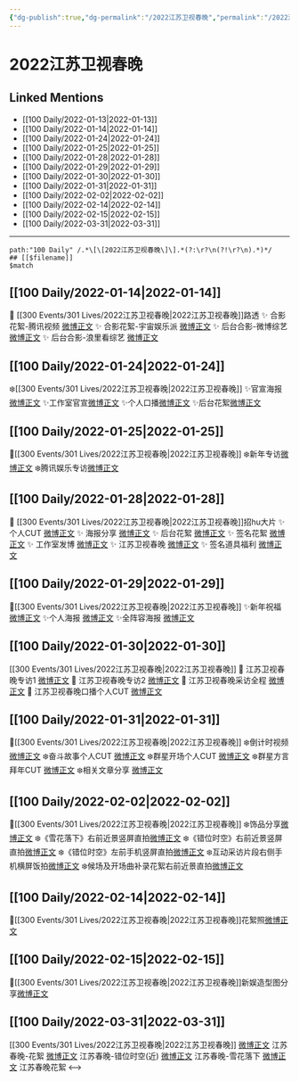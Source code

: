 ```yaml
---
{"dg-publish":true,"dg-permalink":"/2022江苏卫视春晚","permalink":"/2022江苏卫视春晚/","title":"2022江苏卫视春晚","tags":[null]}
---
```


# 2022江苏卫视春晚

## Linked Mentions
- [[100 Daily/2022-01-13\|2022-01-13]]
- [[100 Daily/2022-01-14\|2022-01-14]]
- [[100 Daily/2022-01-24\|2022-01-24]]
- [[100 Daily/2022-01-25\|2022-01-25]]
- [[100 Daily/2022-01-28\|2022-01-28]]
- [[100 Daily/2022-01-29\|2022-01-29]]
- [[100 Daily/2022-01-30\|2022-01-30]]
- [[100 Daily/2022-01-31\|2022-01-31]]
- [[100 Daily/2022-02-02\|2022-02-02]]
- [[100 Daily/2022-02-14\|2022-02-14]]
- [[100 Daily/2022-02-15\|2022-02-15]]
- [[100 Daily/2022-03-31\|2022-03-31]]


---

```expander
path:"100 Daily" /.*\[\[2022江苏卫视春晚\]\].*(?:\r?\n(?!\r?\n).*)*/
## [[$filename]]
$match
```
## [[100 Daily/2022-01-14\|2022-01-14]]
💫 [[300 Events/301 Lives/2022江苏卫视春晚\|2022江苏卫视春晚]]路透
✨ 合影花絮-腾讯视频 [微博正文](https://m.weibo.cn/6466290670/4725514142748918)
✨ 合影花絮-宇宙娱乐派 [微博正文](https://m.weibo.cn/6466290670/4725495494870673)
✨ 后台合影-微博综艺 [微博正文](https://m.weibo.cn/6466290670/4725495143600259)
✨ 后台合影-浪里看综艺 [微博正文](https://m.weibo.cn/6466290670/4725506660894424)
## [[100 Daily/2022-01-24\|2022-01-24]]
❄️[[300 Events/301 Lives/2022江苏卫视春晚\|2022江苏卫视春晚]]
✨官宣海报[微博正文](https://m.weibo.cn/6466290670/4729111865721569)
✨工作室官宣[微博正文](https://m.weibo.cn/6466290670/4729110946910386)
✨个人口播[微博正文](https://m.weibo.cn/6466290670/4729111396749679)
✨后台花絮[微博正文](https://m.weibo.cn/6466290670/4729112248453853)
## [[100 Daily/2022-01-25\|2022-01-25]]
🌟[[300 Events/301 Lives/2022江苏卫视春晚\|2022江苏卫视春晚]]
❄️新年专访[微博正文](https://m.weibo.cn/6466290670/4729472471794513)
❄️腾讯娱乐专访[微博正文](https://m.weibo.cn/6466290670/4729483313550213)
## [[100 Daily/2022-01-28\|2022-01-28]]
💫 [[300 Events/301 Lives/2022江苏卫视春晚\|2022江苏卫视春晚]]招hu大片
✨ 个人CUT [微博正文](https://m.weibo.cn/6466290670/4730577061677020)
✨ 海报分享 [微博正文](https://m.weibo.cn/6466290670/4730558003546288)
✨ 后台花絮 [微博正文](https://m.weibo.cn/6466290670/4730568879902258)
✨ 签名花絮 [微博正文](https://m.weibo.cn/6466290670/4730576818667642)
✨ 工作室发博 [微博正文](https://m.weibo.cn/6466290670/4730564119367911)
✨ 江苏卫视春晚 [微博正文](https://m.weibo.cn/6466290670/4730551229223791)
✨ 签名道具福利 [微博正文](https://m.weibo.cn/6466290670/4730579902531473)
## [[100 Daily/2022-01-29\|2022-01-29]]
🌟[[300 Events/301 Lives/2022江苏卫视春晚\|2022江苏卫视春晚]]
✨新年祝福 [微博正文](https://m.weibo.cn/6466290670/4730912010669674)
✨个人海报 [微博正文](https://m.weibo.cn/6466290670/4730912304530824)
✨全阵容海报 [微博正文](https://m.weibo.cn/6466290670/4730907858829772)
## [[100 Daily/2022-01-30\|2022-01-30]]
[[300 Events/301 Lives/2022江苏卫视春晚\|2022江苏卫视春晚]]
💫 江苏卫视春晚专访1 [微博正文](https://m.weibo.cn/6466290670/4731358700115095)
💫 江苏卫视春晚专访2 [微博正文](https://m.weibo.cn/6466290670/4731346083646662)
💫 江苏卫视春晚采访全程 [微博正文](https://m.weibo.cn/6466290670/4731413200373527)
💫 江苏卫视春晚口播个人CUT [微博正文](https://m.weibo.cn/6466290670/4731303741620836)
## [[100 Daily/2022-01-31\|2022-01-31]]
💫[[300 Events/301 Lives/2022江苏卫视春晚\|2022江苏卫视春晚]]
❄️倒计时视频 [微博正文](https://m.weibo.cn/6466290670/4731634538253430)
❄️奋斗故事个人CUT [微博正文](https://m.weibo.cn/6466290670/4731636577470345)
❄️群星开场个人CUT [微博正文](https://m.weibo.cn/6466290670/4731639680993406)
❄️群星方言拜年CUT [微博正文](https://m.weibo.cn/6466290670/4731667010815447)
❄️相关文章分享 [微博正文](https://m.weibo.cn/6466290670/4731854756253485)
## [[100 Daily/2022-02-02\|2022-02-02]]
🌟[[300 Events/301 Lives/2022江苏卫视春晚\|2022江苏卫视春晚]]
❄️饰品分享[微博正文](https://m.weibo.cn/6466290670/4732389110581140)
❄️《雪花落下》右前近景竖屏直拍[微博正文](https://m.weibo.cn/6466290670/4732537224306185)
❄️《错位时空》右前近景竖屏直拍[微博正文](https://m.weibo.cn/6466290670/4732537529697430)
❄️《错位时空》左前手机竖屏直拍[微博正文](https://m.weibo.cn/6466290670/4732537979278631)
❄️互动采访片段右侧手机横屏饭拍[微博正文](https://m.weibo.cn/6466290670/4732537736268263)
❄️候场及开场曲补录花絮右前近景直拍[微博正文](https://m.weibo.cn/6466290670/4732536842098624)
## [[100 Daily/2022-02-14\|2022-02-14]]
🌟[[300 Events/301 Lives/2022江苏卫视春晚\|2022江苏卫视春晚]]花絮照[微博正文](https://m.weibo.cn/6466290670/4736847118861300)
## [[100 Daily/2022-02-15\|2022-02-15]]
🌟[[300 Events/301 Lives/2022江苏卫视春晚\|2022江苏卫视春晚]]新娱造型图分享[微博正文](https://m.weibo.cn/6466290670/4737214301606403)
## [[100 Daily/2022-03-31\|2022-03-31]]
[[300 Events/301 Lives/2022江苏卫视春晚\|2022江苏卫视春晚]]
[微博正文](https://m.weibo.cn/6010782017/4753004856870273) 江苏春晚-花絮
[微博正文](https://m.weibo.cn/6010782017/4753004856870273) 江苏春晚-错位时空(近)
[微博正文](https://m.weibo.cn/5883478724/4753094179555857) 江苏春晚-雪花落下
[微博正文](https://m.weibo.cn/5652071619/4753174755804509) 江苏春晚花絮
<-->

